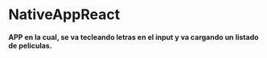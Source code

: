 # NativeAppReact

#### APP en la cual, se va tecleando letras en el input y va cargando un listado de peliculas.
